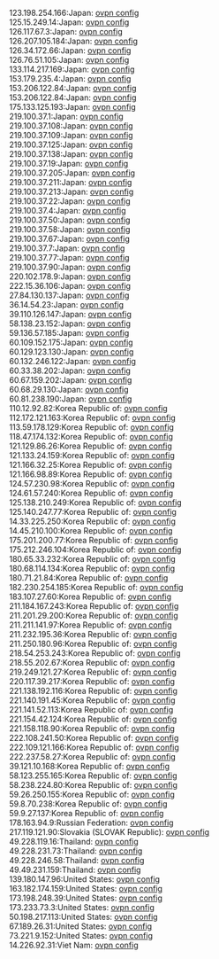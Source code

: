 123.198.254.166:Japan: [ovpn config](vpn/123_198_254_166.ovpn)  
125.15.249.14:Japan: [ovpn config](vpn/125_15_249_14.ovpn)  
126.117.67.3:Japan: [ovpn config](vpn/126_117_67_3.ovpn)  
126.207.105.184:Japan: [ovpn config](vpn/126_207_105_184.ovpn)  
126.34.172.66:Japan: [ovpn config](vpn/126_34_172_66.ovpn)  
126.76.51.105:Japan: [ovpn config](vpn/126_76_51_105.ovpn)  
133.114.217.169:Japan: [ovpn config](vpn/133_114_217_169.ovpn)  
153.179.235.4:Japan: [ovpn config](vpn/153_179_235_4.ovpn)  
153.206.122.84:Japan: [ovpn config](vpn/153_206_122_84.ovpn)  
153.206.122.84:Japan: [ovpn config](vpn/153_206_122_84.ovpn)  
175.133.125.193:Japan: [ovpn config](vpn/175_133_125_193.ovpn)  
219.100.37.1:Japan: [ovpn config](vpn/219_100_37_1.ovpn)  
219.100.37.108:Japan: [ovpn config](vpn/219_100_37_108.ovpn)  
219.100.37.109:Japan: [ovpn config](vpn/219_100_37_109.ovpn)  
219.100.37.125:Japan: [ovpn config](vpn/219_100_37_125.ovpn)  
219.100.37.138:Japan: [ovpn config](vpn/219_100_37_138.ovpn)  
219.100.37.19:Japan: [ovpn config](vpn/219_100_37_19.ovpn)  
219.100.37.205:Japan: [ovpn config](vpn/219_100_37_205.ovpn)  
219.100.37.211:Japan: [ovpn config](vpn/219_100_37_211.ovpn)  
219.100.37.213:Japan: [ovpn config](vpn/219_100_37_213.ovpn)  
219.100.37.22:Japan: [ovpn config](vpn/219_100_37_22.ovpn)  
219.100.37.4:Japan: [ovpn config](vpn/219_100_37_4.ovpn)  
219.100.37.50:Japan: [ovpn config](vpn/219_100_37_50.ovpn)  
219.100.37.58:Japan: [ovpn config](vpn/219_100_37_58.ovpn)  
219.100.37.67:Japan: [ovpn config](vpn/219_100_37_67.ovpn)  
219.100.37.7:Japan: [ovpn config](vpn/219_100_37_7.ovpn)  
219.100.37.77:Japan: [ovpn config](vpn/219_100_37_77.ovpn)  
219.100.37.90:Japan: [ovpn config](vpn/219_100_37_90.ovpn)  
220.102.178.9:Japan: [ovpn config](vpn/220_102_178_9.ovpn)  
222.15.36.106:Japan: [ovpn config](vpn/222_15_36_106.ovpn)  
27.84.130.137:Japan: [ovpn config](vpn/27_84_130_137.ovpn)  
36.14.54.23:Japan: [ovpn config](vpn/36_14_54_23.ovpn)  
39.110.126.147:Japan: [ovpn config](vpn/39_110_126_147.ovpn)  
58.138.23.152:Japan: [ovpn config](vpn/58_138_23_152.ovpn)  
59.136.57.185:Japan: [ovpn config](vpn/59_136_57_185.ovpn)  
60.109.152.175:Japan: [ovpn config](vpn/60_109_152_175.ovpn)  
60.129.123.130:Japan: [ovpn config](vpn/60_129_123_130.ovpn)  
60.132.246.122:Japan: [ovpn config](vpn/60_132_246_122.ovpn)  
60.33.38.202:Japan: [ovpn config](vpn/60_33_38_202.ovpn)  
60.67.159.202:Japan: [ovpn config](vpn/60_67_159_202.ovpn)  
60.68.29.130:Japan: [ovpn config](vpn/60_68_29_130.ovpn)  
60.81.238.190:Japan: [ovpn config](vpn/60_81_238_190.ovpn)  
110.12.92.82:Korea Republic of: [ovpn config](vpn/110_12_92_82.ovpn)  
112.172.121.163:Korea Republic of: [ovpn config](vpn/112_172_121_163.ovpn)  
113.59.178.129:Korea Republic of: [ovpn config](vpn/113_59_178_129.ovpn)  
118.47.174.132:Korea Republic of: [ovpn config](vpn/118_47_174_132.ovpn)  
121.129.86.26:Korea Republic of: [ovpn config](vpn/121_129_86_26.ovpn)  
121.133.24.159:Korea Republic of: [ovpn config](vpn/121_133_24_159.ovpn)  
121.166.32.25:Korea Republic of: [ovpn config](vpn/121_166_32_25.ovpn)  
121.166.98.89:Korea Republic of: [ovpn config](vpn/121_166_98_89.ovpn)  
124.57.230.98:Korea Republic of: [ovpn config](vpn/124_57_230_98.ovpn)  
124.61.57.240:Korea Republic of: [ovpn config](vpn/124_61_57_240.ovpn)  
125.138.210.249:Korea Republic of: [ovpn config](vpn/125_138_210_249.ovpn)  
125.140.247.77:Korea Republic of: [ovpn config](vpn/125_140_247_77.ovpn)  
14.33.225.250:Korea Republic of: [ovpn config](vpn/14_33_225_250.ovpn)  
14.45.210.100:Korea Republic of: [ovpn config](vpn/14_45_210_100.ovpn)  
175.201.200.77:Korea Republic of: [ovpn config](vpn/175_201_200_77.ovpn)  
175.212.246.104:Korea Republic of: [ovpn config](vpn/175_212_246_104.ovpn)  
180.65.33.232:Korea Republic of: [ovpn config](vpn/180_65_33_232.ovpn)  
180.68.114.134:Korea Republic of: [ovpn config](vpn/180_68_114_134.ovpn)  
180.71.21.84:Korea Republic of: [ovpn config](vpn/180_71_21_84.ovpn)  
182.230.254.185:Korea Republic of: [ovpn config](vpn/182_230_254_185.ovpn)  
183.107.27.60:Korea Republic of: [ovpn config](vpn/183_107_27_60.ovpn)  
211.184.167.243:Korea Republic of: [ovpn config](vpn/211_184_167_243.ovpn)  
211.201.29.200:Korea Republic of: [ovpn config](vpn/211_201_29_200.ovpn)  
211.211.141.97:Korea Republic of: [ovpn config](vpn/211_211_141_97.ovpn)  
211.232.195.36:Korea Republic of: [ovpn config](vpn/211_232_195_36.ovpn)  
211.250.180.96:Korea Republic of: [ovpn config](vpn/211_250_180_96.ovpn)  
218.54.253.243:Korea Republic of: [ovpn config](vpn/218_54_253_243.ovpn)  
218.55.202.67:Korea Republic of: [ovpn config](vpn/218_55_202_67.ovpn)  
219.249.121.27:Korea Republic of: [ovpn config](vpn/219_249_121_27.ovpn)  
220.117.39.217:Korea Republic of: [ovpn config](vpn/220_117_39_217.ovpn)  
221.138.192.116:Korea Republic of: [ovpn config](vpn/221_138_192_116.ovpn)  
221.140.191.45:Korea Republic of: [ovpn config](vpn/221_140_191_45.ovpn)  
221.141.52.113:Korea Republic of: [ovpn config](vpn/221_141_52_113.ovpn)  
221.154.42.124:Korea Republic of: [ovpn config](vpn/221_154_42_124.ovpn)  
221.158.118.90:Korea Republic of: [ovpn config](vpn/221_158_118_90.ovpn)  
222.108.241.50:Korea Republic of: [ovpn config](vpn/222_108_241_50.ovpn)  
222.109.121.166:Korea Republic of: [ovpn config](vpn/222_109_121_166.ovpn)  
222.237.58.27:Korea Republic of: [ovpn config](vpn/222_237_58_27.ovpn)  
39.121.10.168:Korea Republic of: [ovpn config](vpn/39_121_10_168.ovpn)  
58.123.255.165:Korea Republic of: [ovpn config](vpn/58_123_255_165.ovpn)  
58.238.224.80:Korea Republic of: [ovpn config](vpn/58_238_224_80.ovpn)  
59.26.250.155:Korea Republic of: [ovpn config](vpn/59_26_250_155.ovpn)  
59.8.70.238:Korea Republic of: [ovpn config](vpn/59_8_70_238.ovpn)  
59.9.27.137:Korea Republic of: [ovpn config](vpn/59_9_27_137.ovpn)  
178.163.94.9:Russian Federation: [ovpn config](vpn/178_163_94_9.ovpn)  
217.119.121.90:Slovakia (SLOVAK Republic): [ovpn config](vpn/217_119_121_90.ovpn)  
49.228.119.16:Thailand: [ovpn config](vpn/49_228_119_16.ovpn)  
49.228.231.73:Thailand: [ovpn config](vpn/49_228_231_73.ovpn)  
49.228.246.58:Thailand: [ovpn config](vpn/49_228_246_58.ovpn)  
49.49.231.159:Thailand: [ovpn config](vpn/49_49_231_159.ovpn)  
139.180.147.96:United States: [ovpn config](vpn/139_180_147_96.ovpn)  
163.182.174.159:United States: [ovpn config](vpn/163_182_174_159.ovpn)  
173.198.248.39:United States: [ovpn config](vpn/173_198_248_39.ovpn)  
173.233.73.3:United States: [ovpn config](vpn/173_233_73_3.ovpn)  
50.198.217.113:United States: [ovpn config](vpn/50_198_217_113.ovpn)  
67.189.26.31:United States: [ovpn config](vpn/67_189_26_31.ovpn)  
73.221.9.152:United States: [ovpn config](vpn/73_221_9_152.ovpn)  
14.226.92.31:Viet Nam: [ovpn config](vpn/14_226_92_31.ovpn)  

